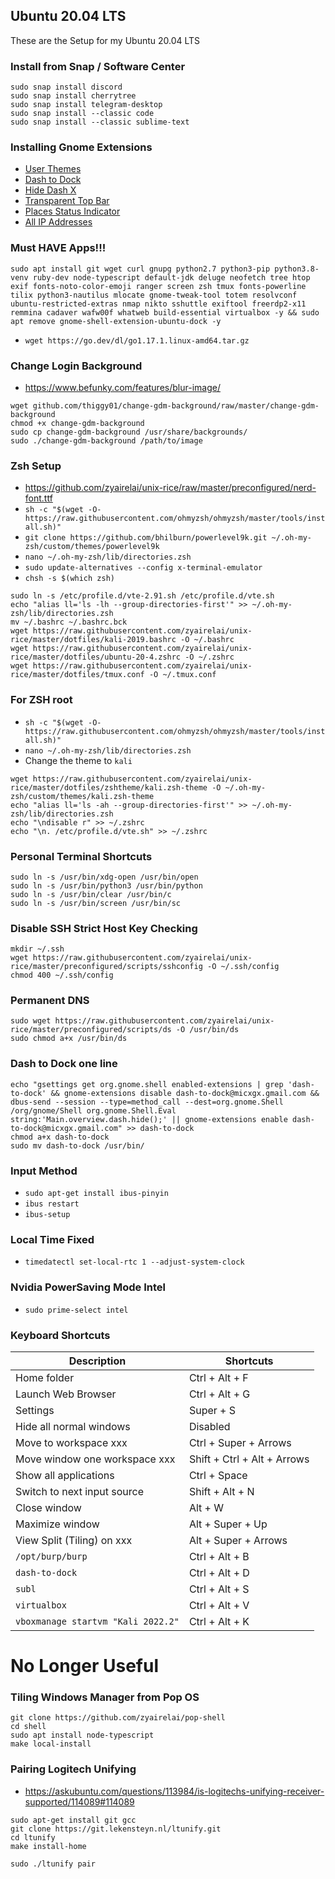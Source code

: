 ## Ubuntu 20.04 LTS
These are the Setup for my Ubuntu 20.04 LTS

### Install from Snap / Software Center
```
sudo snap install discord
sudo snap install cherrytree
sudo snap install telegram-desktop
sudo snap install --classic code
sudo snap install --classic sublime-text
```

### Installing Gnome Extensions
- [User Themes](https://extensions.gnome.org/extension/19/user-themes/)
- [Dash to Dock](https://extensions.gnome.org/extension/307/dash-to-dock/)
- [Hide Dash X](https://extensions.gnome.org/extension/805/hide-dash/)
- [Transparent Top Bar](https://extensions.gnome.org/extension/1708/transparent-top-bar/)
- [Places Status Indicator](https://extensions.gnome.org/extension/8/places-status-indicator/)
- [All IP Addresses](https://extensions.gnome.org/extension/3994/all-ip-addresses/)

### Must HAVE Apps!!!
```
sudo apt install git wget curl gnupg python2.7 python3-pip python3.8-venv ruby-dev node-typescript default-jdk deluge neofetch tree htop exif fonts-noto-color-emoji ranger screen zsh tmux fonts-powerline tilix python3-nautilus mlocate gnome-tweak-tool totem resolvconf ubuntu-restricted-extras nmap nikto sshuttle exiftool freerdp2-x11 remmina cadaver wafw00f whatweb build-essential virtualbox -y && sudo apt remove gnome-shell-extension-ubuntu-dock -y
```
- `wget https://go.dev/dl/go1.17.1.linux-amd64.tar.gz`

### Change Login Background
- https://www.befunky.com/features/blur-image/
```
wget github.com/thiggy01/change-gdm-background/raw/master/change-gdm-background
chmod +x change-gdm-background
sudo cp change-gdm-background /usr/share/backgrounds/
sudo ./change-gdm-background /path/to/image
```

### Zsh Setup
- https://github.com/zyairelai/unix-rice/raw/master/preconfigured/nerd-font.ttf
- `sh -c "$(wget -O- https://raw.githubusercontent.com/ohmyzsh/ohmyzsh/master/tools/install.sh)"`
- `git clone https://github.com/bhilburn/powerlevel9k.git ~/.oh-my-zsh/custom/themes/powerlevel9k`
- `nano ~/.oh-my-zsh/lib/directories.zsh`
- `sudo update-alternatives --config x-terminal-emulator`
- `chsh -s $(which zsh)`

```
sudo ln -s /etc/profile.d/vte-2.91.sh /etc/profile.d/vte.sh
echo "alias ll='ls -lh --group-directories-first'" >> ~/.oh-my-zsh/lib/directories.zsh
mv ~/.bashrc ~/.bashrc.bck
wget https://raw.githubusercontent.com/zyairelai/unix-rice/master/dotfiles/kali-2019.bashrc -O ~/.bashrc
wget https://raw.githubusercontent.com/zyairelai/unix-rice/master/dotfiles/ubuntu-20-4.zshrc -O ~/.zshrc
wget https://raw.githubusercontent.com/zyairelai/unix-rice/master/dotfiles/tmux.conf -O ~/.tmux.conf
```

### For ZSH root
- `sh -c "$(wget -O- https://raw.githubusercontent.com/ohmyzsh/ohmyzsh/master/tools/install.sh)"`
- `nano ~/.oh-my-zsh/lib/directories.zsh`
- Change the theme to `kali`
```
wget https://raw.githubusercontent.com/zyairelai/unix-rice/master/dotfiles/zshtheme/kali.zsh-theme -O ~/.oh-my-zsh/custom/themes/kali.zsh-theme
echo "alias ll='ls -ah --group-directories-first'" >> ~/.oh-my-zsh/lib/directories.zsh
echo "\ndisable r" >> ~/.zshrc
echo "\n. /etc/profile.d/vte.sh" >> ~/.zshrc
```

### Personal Terminal Shortcuts
```
sudo ln -s /usr/bin/xdg-open /usr/bin/open
sudo ln -s /usr/bin/python3 /usr/bin/python
sudo ln -s /usr/bin/clear /usr/bin/c
sudo ln -s /usr/bin/screen /usr/bin/sc
```

### Disable SSH Strict Host Key Checking
```
mkdir ~/.ssh
wget https://raw.githubusercontent.com/zyairelai/unix-rice/master/preconfigured/scripts/sshconfig -O ~/.ssh/config
chmod 400 ~/.ssh/config
```

### Permanent DNS
```
sudo wget https://raw.githubusercontent.com/zyairelai/unix-rice/master/preconfigured/scripts/ds -O /usr/bin/ds
sudo chmod a+x /usr/bin/ds
```


### Dash to Dock one line
```
echo "gsettings get org.gnome.shell enabled-extensions | grep 'dash-to-dock' && gnome-extensions disable dash-to-dock@micxgx.gmail.com && dbus-send --session --type=method_call --dest=org.gnome.Shell /org/gnome/Shell org.gnome.Shell.Eval string:'Main.overview.dash.hide();' || gnome-extensions enable dash-to-dock@micxgx.gmail.com" >> dash-to-dock
chmod a+x dash-to-dock
sudo mv dash-to-dock /usr/bin/
```

### Input Method
- `sudo apt-get install ibus-pinyin`
- `ibus restart`
- `ibus-setup`

### Local Time Fixed
- `timedatectl set-local-rtc 1 --adjust-system-clock`

### Nvidia PowerSaving Mode Intel
- `sudo prime-select intel`

### Keyboard Shortcuts
| Description                              | Shortcuts                   | 
| ---------------------------------------- | --------------------------- |
| Home folder                              | Ctrl + Alt + F              | 
| Launch Web Browser                       | Ctrl + Alt + G              | 
| Settings                                 | Super + S                   | 
| Hide all normal windows                  | Disabled                    | 
| Move to workspace xxx                    | Ctrl + Super + Arrows       | 
| Move window one workspace xxx            | Shift + Ctrl + Alt + Arrows | 
| Show all applications                    | Ctrl + Space                | 
| Switch to next input source              | Shift + Alt + N             |
| Close window                             | Alt + W                     |
| Maximize window                          | Alt + Super + Up            |
| View Split (Tiling) on xxx               | Alt + Super + Arrows        |
| `/opt/burp/burp`                         | Ctrl + Alt + B              |
| `dash-to-dock`                           | Ctrl + Alt + D              |
| `subl`                                   | Ctrl + Alt + S              |
| `virtualbox`                             | Ctrl + Alt + V              |
| `vboxmanage startvm "Kali 2022.2"`       | Ctrl + Alt + K              |

# No Longer Useful 

### Tiling Windows Manager from Pop OS
```
git clone https://github.com/zyairelai/pop-shell
cd shell
sudo apt install node-typescript
make local-install
```

### Pairing Logitech Unifying
- https://askubuntu.com/questions/113984/is-logitechs-unifying-receiver-supported/114089#114089
```
sudo apt-get install git gcc
git clone https://git.lekensteyn.nl/ltunify.git
cd ltunify
make install-home

sudo ./ltunify pair
```
